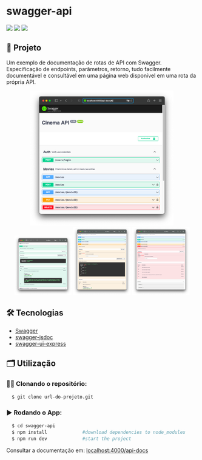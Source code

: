 # swagger-api
<!--
<div align="center">
<img src="https://miro.medium.com/v2/resize:fit:200/format:webp/0*otsfLuH8efGUeedm.png"/>
</div>
-->

![](https://tokei.rs/b1/github/Alessandro1918/swagger-api)
![](https://tokei.rs/b1/github/Alessandro1918/swagger-api?category=code)
![](https://tokei.rs/b1/github/Alessandro1918/swagger-api?category=comments)

## 🚀 Projeto
Um exemplo de documentação de rotas de API com Swagger. Especificação de endpoints, parâmetros, retorno, tudo facilmente documentável e consultável em uma página web disponível em uma rota da própria API.

<div align="center">
    <img src="assets/routes.png" alt="routes" title="routes" width="75%"/>
</div>
<div align="center">
    <img src="assets/api-auth.png" alt="api-auth" title="api-auth" width="30%"/>
    <img src="assets/api-put.png" alt="api-put" title="api-put" width="30%"/>
    <img src="assets/api-delete.png" alt="api-delete" title="api-delete" width="30%"/>
</div>

## 🛠️ Tecnologias
- [Swagger](https://swagger.io)
- [swagger-jsdoc](https://www.npmjs.com/package/swagger-jsdoc)
- [swagger-ui-express](https://www.npmjs.com/package/swagger-ui-express)

## 🗂️ Utilização

### 🐑🐑 Clonando o repositório:

```bash
  $ git clone url-do-projeto.git
```

### ▶️ Rodando o App:

```bash
  $ cd swagger-api
  $ npm install             #download dependencies to node_modules
  $ npm run dev             #start the project
```

Consultar a documentação em: [localhost:4000/api-docs](http://localhost:4000/api-docs)
